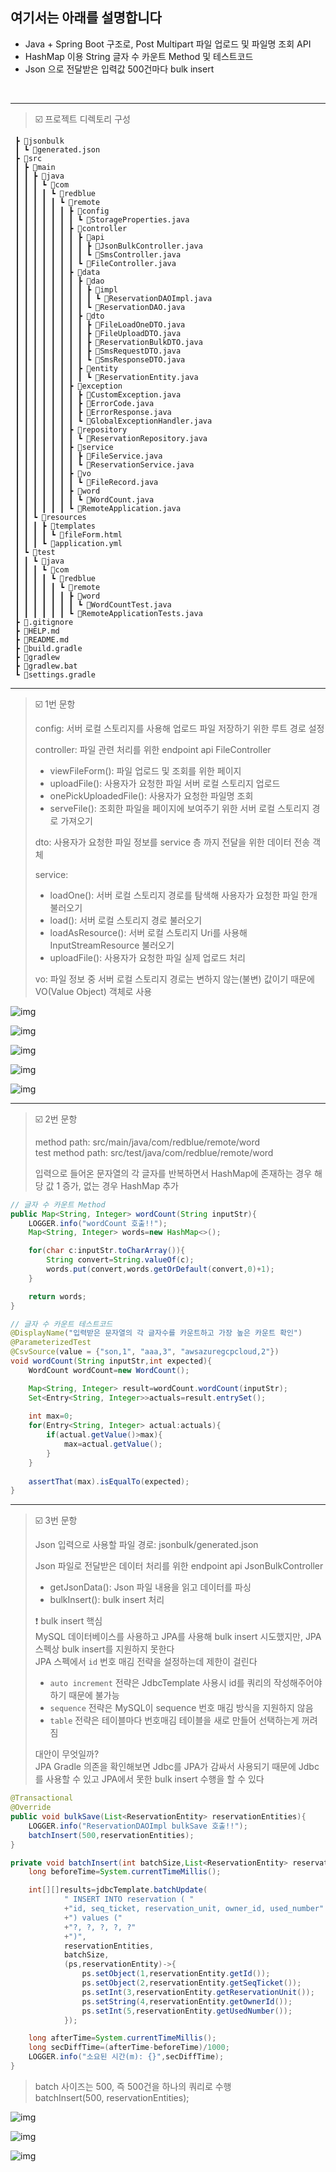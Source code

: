 ## 여기서는 아래를 설명합니다

- Java + Spring Boot 구조로, Post Multipart 파일 업로드 및 파일명 조회 API
- HashMap 이용 String 글자 수 카운트 Method 및 테스트코드
- Json 으로 전달받은 입력값 500건마다 bulk insert

<br/>

---
> ☑️ 프로젝트 디렉토리 구성

```
 ┣ 📂jsonbulk
 ┃ ┗ 📜generated.json
 ┣ 📂src
 ┃ ┣ 📂main
 ┃ ┃ ┣ 📂java
 ┃ ┃ ┃ ┗ 📂com
 ┃ ┃ ┃ ┃ ┗ 📂redblue
 ┃ ┃ ┃ ┃ ┃ ┗ 📂remote
 ┃ ┃ ┃ ┃ ┃ ┃ ┣ 📂config
 ┃ ┃ ┃ ┃ ┃ ┃ ┃ ┗ 📜StorageProperties.java
 ┃ ┃ ┃ ┃ ┃ ┃ ┣ 📂controller
 ┃ ┃ ┃ ┃ ┃ ┃ ┃ ┣ 📂api
 ┃ ┃ ┃ ┃ ┃ ┃ ┃ ┃ ┣ 📜JsonBulkController.java
 ┃ ┃ ┃ ┃ ┃ ┃ ┃ ┃ ┗ 📜SmsController.java
 ┃ ┃ ┃ ┃ ┃ ┃ ┃ ┗ 📜FileController.java
 ┃ ┃ ┃ ┃ ┃ ┃ ┣ 📂data
 ┃ ┃ ┃ ┃ ┃ ┃ ┃ ┣ 📂dao
 ┃ ┃ ┃ ┃ ┃ ┃ ┃ ┃ ┣ 📂impl
 ┃ ┃ ┃ ┃ ┃ ┃ ┃ ┃ ┃ ┗ 📜ReservationDAOImpl.java
 ┃ ┃ ┃ ┃ ┃ ┃ ┃ ┃ ┗ 📜ReservationDAO.java
 ┃ ┃ ┃ ┃ ┃ ┃ ┃ ┣ 📂dto
 ┃ ┃ ┃ ┃ ┃ ┃ ┃ ┃ ┣ 📜FileLoadOneDTO.java
 ┃ ┃ ┃ ┃ ┃ ┃ ┃ ┃ ┣ 📜FileUploadDTO.java
 ┃ ┃ ┃ ┃ ┃ ┃ ┃ ┃ ┣ 📜ReservationBulkDTO.java
 ┃ ┃ ┃ ┃ ┃ ┃ ┃ ┃ ┣ 📜SmsRequestDTO.java
 ┃ ┃ ┃ ┃ ┃ ┃ ┃ ┃ ┗ 📜SmsResponseDTO.java
 ┃ ┃ ┃ ┃ ┃ ┃ ┃ ┣ 📂entity
 ┃ ┃ ┃ ┃ ┃ ┃ ┃ ┃ ┗ 📜ReservationEntity.java
 ┃ ┃ ┃ ┃ ┃ ┃ ┣ 📂exception
 ┃ ┃ ┃ ┃ ┃ ┃ ┃ ┣ 📜CustomException.java
 ┃ ┃ ┃ ┃ ┃ ┃ ┃ ┣ 📜ErrorCode.java
 ┃ ┃ ┃ ┃ ┃ ┃ ┃ ┣ 📜ErrorResponse.java
 ┃ ┃ ┃ ┃ ┃ ┃ ┃ ┗ 📜GlobalExceptionHandler.java
 ┃ ┃ ┃ ┃ ┃ ┃ ┣ 📂repository
 ┃ ┃ ┃ ┃ ┃ ┃ ┃ ┗ 📜ReservationRepository.java
 ┃ ┃ ┃ ┃ ┃ ┃ ┣ 📂service
 ┃ ┃ ┃ ┃ ┃ ┃ ┃ ┣ 📜FileService.java
 ┃ ┃ ┃ ┃ ┃ ┃ ┃ ┗ 📜ReservationService.java
 ┃ ┃ ┃ ┃ ┃ ┃ ┣ 📂vo
 ┃ ┃ ┃ ┃ ┃ ┃ ┃ ┗ 📜FileRecord.java
 ┃ ┃ ┃ ┃ ┃ ┃ ┣ 📂word
 ┃ ┃ ┃ ┃ ┃ ┃ ┃ ┗ 📜WordCount.java
 ┃ ┃ ┃ ┃ ┃ ┃ ┗ 📜RemoteApplication.java
 ┃ ┃ ┗ 📂resources
 ┃ ┃ ┃ ┣ 📂templates
 ┃ ┃ ┃ ┃ ┗ 📜fileForm.html
 ┃ ┃ ┃ ┗ 📜application.yml
 ┃ ┗ 📂test
 ┃ ┃ ┗ 📂java
 ┃ ┃ ┃ ┗ 📂com
 ┃ ┃ ┃ ┃ ┗ 📂redblue
 ┃ ┃ ┃ ┃ ┃ ┗ 📂remote
 ┃ ┃ ┃ ┃ ┃ ┃ ┣ 📂word
 ┃ ┃ ┃ ┃ ┃ ┃ ┃ ┗ 📜WordCountTest.java
 ┃ ┃ ┃ ┃ ┃ ┃ ┗ 📜RemoteApplicationTests.java
 ┣ 📜.gitignore
 ┣ 📜HELP.md
 ┣ 📜README.md
 ┣ 📜build.gradle
 ┣ 📜gradlew
 ┣ 📜gradlew.bat
 ┗ 📜settings.gradle
```

---
> ☑️ 1번 문항
>
> config: 서버 로컬 스토리지를 사용해 업로드 파일 저장하기 위한 루트 경로 설정
>
> controller: 파일 관련 처리를 위한 endpoint api FileController
>
> - viewFileForm(): 파일 업로드 및 조회를 위한 페이지
> - uploadFile(): 사용자가 요청한 파일 서버 로컬 스토리지 업로드
> - onePickUploadedFile(): 사용자가 요청한 파일명 조회
> - serveFile(): 조회한 파일을 페이지에 보여주기 위한 서버 로컬 스토리지 경로 가져오기
>
> dto: 사용자가 요청한 파일 정보를 service 층 까지 전달을 위한 데이터 전송 객체
>
> service:
>
> - loadOne(): 서버 로컬 스토리지 경로를 탐색해 사용자가 요청한 파일 한개 불러오기
> - load(): 서버 로컬 스토리지 경로 불러오기
> - loadAsResource(): 서버 로컬 스토리지 Uri를 사용해 InputStreamResource 불러오기
> - uploadFile(): 사용자가 요청한 파일 실제 업로드 처리
>
> vo: 파일 정보 중 서버 로컬 스토리지 경로는 변하지 않는(불변) 값이기 때문에 VO(Value Object) 객체로 사용

![img](images/fileForm.png)

![img](images/fileChoice.png)

![img](images/fileLoadOne.png)

![img](images/fileUploadSuccess.png)

![img](images/serverFileStorage.png)

---
> ☑️ 2번 문항
>
> method path: src/main/java/com/redblue/remote/word   
> test method path: src/test/java/com/redblue/remote/word
>
> 입력으로 들어온 문자열의 각 글자를 반복하면서 HashMap에 존재하는 경우 해당 값 1 증가, 없는 경우 HashMap 추가

```java
// 글자 수 카운트 Method
public Map<String, Integer> wordCount(String inputStr){
    LOGGER.info("wordCount 호출!!");
    Map<String, Integer> words=new HashMap<>();

    for(char c:inputStr.toCharArray()){
        String convert=String.valueOf(c);
        words.put(convert,words.getOrDefault(convert,0)+1);
    }

    return words;
}

// 글자 수 카운트 테스트코드
@DisplayName("입력받은 문자열의 각 글자수를 카운트하고 가장 높은 카운트 확인")
@ParameterizedTest
@CsvSource(value = {"son,1", "aaa,3", "awsazuregcpcloud,2"})
void wordCount(String inputStr,int expected){
    WordCount wordCount=new WordCount();

    Map<String, Integer> result=wordCount.wordCount(inputStr);
    Set<Entry<String, Integer>>actuals=result.entrySet();
        
    int max=0;
    for(Entry<String, Integer> actual:actuals){
        if(actual.getValue()>max){
            max=actual.getValue();
        }
    }
        
    assertThat(max).isEqualTo(expected);
}
```

---
> ☑️ 3번 문항
>
> Json 입력으로 사용할 파일 경로: jsonbulk/generated.json
>
> Json 파일로 전달받은 데이터 처리를 위한 endpoint api JsonBulkController
>
> - getJsonData(): Json 파일 내용을 읽고 데이터를 파싱
> - bulkInsert(): bulk insert 처리
>
> ❗ bulk insert 핵심   
> MySQL 데이터베이스를 사용하고 JPA를 사용해 bulk insert 시도했지만, JPA 스펙상 bulk insert를 지원하지 못한다   
> JPA 스펙에서 `id` 번호 매김 전략을 설정하는데 제한이 걸린다
>
> - `auto increment` 전략은 JdbcTemplate 사용시 id를 쿼리의 작성해주어야 하기 때문에 불가능
> - `sequence` 전략은 MySQL이 sequence 번호 매김 방식을 지원하지 않음
> - `table` 전략은 테이블마다 번호매김 테이블을 새로 만들어 선택하는게 꺼려짐
>
> 대안이 무엇일까?   
> JPA Gradle 의존을 확인해보면 Jdbc를 JPA가 감싸서 사용되기 때문에 Jdbc를 사용할 수 있고 JPA에서 못한 bulk insert 수행을 할 수 있다

```java
@Transactional
@Override
public void bulkSave(List<ReservationEntity> reservationEntities){
    LOGGER.info("ReservationDAOImpl bulkSave 호출!!");
    batchInsert(500,reservationEntities);
}

private void batchInsert(int batchSize,List<ReservationEntity> reservationEntities){
    long beforeTime=System.currentTimeMillis();

    int[][]results=jdbcTemplate.batchUpdate(
            " INSERT INTO reservation ( "
            +"id, seq_ticket, reservation_unit, owner_id, used_number"
            +") values ("
            +"?, ?, ?, ?, ?"
            +")",
            reservationEntities,
            batchSize,
            (ps,reservationEntity)->{
                ps.setObject(1,reservationEntity.getId());
                ps.setObject(2,reservationEntity.getSeqTicket());
                ps.setInt(3,reservationEntity.getReservationUnit());
                ps.setString(4,reservationEntity.getOwnerId());
                ps.setInt(5,reservationEntity.getUsedNumber());
            });

    long afterTime=System.currentTimeMillis();
    long secDiffTime=(afterTime-beforeTime)/1000;
    LOGGER.info("소요된 시간(m): {}",secDiffTime);
}
```

> batch 사이즈는 500, 즉 500건을 하나의 쿼리로 수행   
> batchInsert(500, reservationEntities);

![img](images/mysqlbulkinsert.png)

![img](images/bulkinsertTimeNetwork.png)

![img](images/bulkinsertTimeSpring.png)